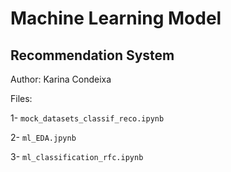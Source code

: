 # Machine Learning Model
## Recommendation System

Author: Karina Condeixa

Files:

1- `mock_datasets_classif_reco.ipynb`

2- `ml_EDA.jpynb`

3- `ml_classification_rfc.ipynb`

